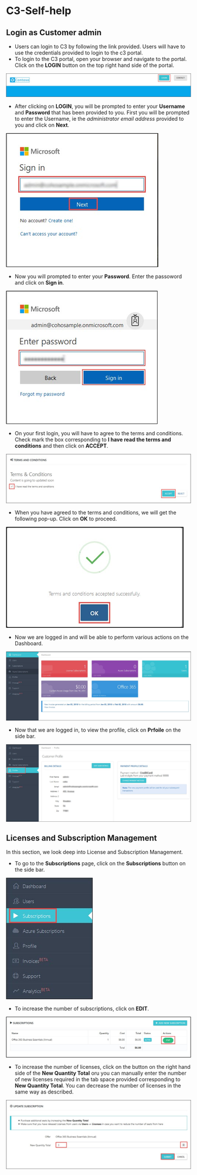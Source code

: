 # C3-Self-help


## Login as Customer admin  

* Users can login to C3 by following the link provided. Users will have to use the credentials provided to login to the c3 portal. 
* To login to the C3 portal, open your browser and navigate to the portal. Click on the **LOGIN** button on the top right hand side of the portal.  

<img src="/Images/C3-image-1.jpg">  

* After clicking on **LOGIN**, you will be prompted to enter your **Username** and **Password** that has been provided to you. First you will be prompted to enter the Username, ie the *administrator email address* provided to you and click on **Next**.

<img src="/Images/C3-image-2.jpg">  

* Now you will prompted to enter your **Password**. Enter the passoword and click on **Sign in**.

<img src="/Images/C3-image-3.jpg">  

* On your first login, you will have to agree to the terms and conditions. Check mark the box corresponding to **I have read the terms and conditions** and then click on **ACCEPT**.

<img src="/Images/C3-image-4.jpg">  

* When you have agreed to the terms and conditions, we will get the following pop-up. Click on **OK** to proceed.

<img src="/Images/C3-image-5.jpg">

* Now we are logged in and will be able to perform various actions on the Dashboard.

<img src="/Images/C3-image-6.jpg">

* Now that we are logged in, to view the profile, click on **Prfoile** on the side bar.  

<img src="/Images/C3-image-7.jpg">  

## Licenses and Subscription Management

In this section, we look deep into License and Subscription Management.

* To go to the **Subscriptions** page, click on the **Subscriptions** button on the side bar.

<img src="/Images/C3-image-8.jpg">  

* To increase the number of subscriptions, click on **EDIT**.  

<img src="/Images/C3-image-9.jpg">  

* To increase the number of licenses, click on the button on the right hand side of the **New Quantity Total** oru you can manually enter the number of new licenses required in the tab space provided corresponding to **New Quantity Total**. You can decrease the number of licenses in the same way as described.   

<img src="/Images/C3-image-10.jpg">  


